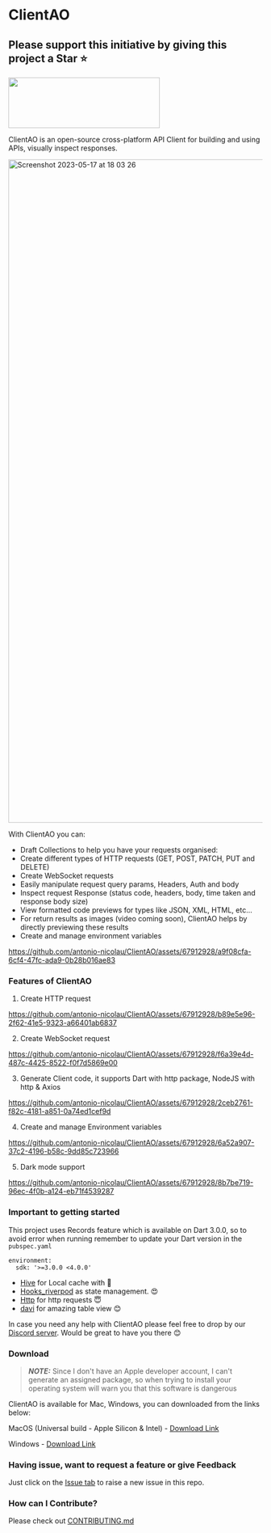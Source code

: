 # ClientAO

## Please support this initiative by giving this project a Star ⭐️ 

[<img width="300" height="100" src="https://user-images.githubusercontent.com/67912928/234311345-74229279-e82d-42ca-a723-9aaab02a882a.png">](https://discord.gg/mkFrZvhn)


ClientAO is an open-source cross-platform API Client for building and using APIs, visually inspect responses.



<img width="1312" alt="Screenshot 2023-05-17 at 18 03 26" src="https://github.com/antonio-nicolau/ClientAO/assets/67912928/ec82a0a0-e5f6-4f1e-92e7-5b4a82f935ca">


With ClientAO you can:
- Draft Collections to help you have your requests organised:
- Create different types of HTTP requests (GET, POST, PATCH, PUT and DELETE)
- Create WebSocket requests
- Easily manipulate request query params, Headers, Auth and body
- Inspect request Response (status code, headers, body, time taken and response body size)
- View formatted code previews for types like JSON, XML, HTML, etc...
- For return results as images (video coming soon), ClientAO helps by directly previewing these results
- Create and manage environment variables



https://github.com/antonio-nicolau/ClientAO/assets/67912928/a9f08cfa-6cf4-47fc-ada9-0b28b016ae83



### Features of ClientAO







1. Create HTTP request


https://github.com/antonio-nicolau/ClientAO/assets/67912928/b89e5e96-2f62-41e5-9323-a66401ab6837


2. Create WebSocket request

https://github.com/antonio-nicolau/ClientAO/assets/67912928/f6a39e4d-487c-4425-8522-f0f7d5869e00


3. Generate Client code, it supports Dart with http package, NodeJS with http & Axios


https://github.com/antonio-nicolau/ClientAO/assets/67912928/2ceb2761-f82c-4181-a851-0a74ed1cef9d



4. Create and manage Environment variables

https://github.com/antonio-nicolau/ClientAO/assets/67912928/6a52a907-37c2-4196-b58c-9dd85c723966

5. Dark mode support


https://github.com/antonio-nicolau/ClientAO/assets/67912928/8b7be719-96ec-4f0b-a124-eb71f4539287




### Important to getting started

This project uses Records feature which is available on Dart 3.0.0, so to avoid error when running remember to update your Dart version in the `pubspec.yaml`

```
environment:
  sdk: '>=3.0.0 <4.0.0'
```

- [Hive](https://pub.dev/packages/hive) for Local cache with 🥹
- [Hooks_riverpod](https://pub.dev/packages/hooks_riverpod) as state management. 😍
- [Http](https://pub.dev/packages/http) for http requests 😇
- [davi](https://pub.dev/packages/davi) for amazing table view 😊

In case you need any help with ClientAO please feel free to drop by our [Discord server](https://discord.gg/mkFrZvhn). Would be great to have you there 😊


### Download

> **_NOTE:_**  Since I don't have an Apple developer account, I can't generate an assigned package, so when trying to install your operating system will warn you that this software is dangerous 

ClientAO is available for Mac, Windows, you can downloaded from the links below:

MacOS (Universal build - Apple Silicon & Intel) - [Download Link](https://github.com/antonio-nicolau/ClientAO/releases/download/v1.0.0/client_ao.dmg)

Windows - [Download Link](https://github.com/antonio-nicolau/ClientAO/releases/download/v1.0.0/client_ao.exe)

### Having issue, want to request a feature or give Feedback
Just click on the [Issue tab](https://github.com/antonio-nicolau/ClientAO/issues) to raise a new issue in this repo.

### How can I Contribute?
Please check out [CONTRIBUTING.md](https://github.com/antonio-nicolau/ClientAO/blob/master/CONTRIBUTING.md)
